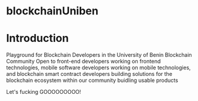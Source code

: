 # blockchainUniben

# Introduction

Playground for Blockchain Developers in the University of Benin Blockchain Community
Open to front-end developers working on frontend technologies, mobile software developers working on 
mobile technologies, and blockchain smart contract developers building solutions for the blockchain 
ecosystem within our community buidling usable products

Let's fucking GOOOOOOOOO!
